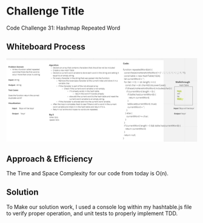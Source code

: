 # Challenge Title
Code Challenge 31: Hashmap Repeated Word

## Whiteboard Process
![Whiteboard Image](./code-challenge-31.PNG)

## Approach & Efficiency
The Time and Space Complexity for our code from today is O(n).

## Solution
To Make our solution work, I used a console log within my hashtable.js file to verify proper operation, and unit tests to properly implement TDD.